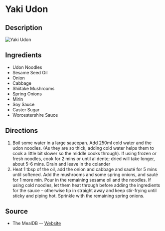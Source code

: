 # Yaki Udon

## Description
![Yaki Udon](https://www.themealdb.com/images/media/meals/wrustq1511475474.jpg "Yaki Udon")

## Ingredients
- Udon Noodles
- Sesame Seed Oil
- Onion
- Cabbage
- Shiitake Mushrooms
- Spring Onions
- Mirin
- Soy Sauce
- Caster Sugar
- Worcestershire Sauce

## Directions
1. Boil some water in a large saucepan. Add 250ml cold water and the udon noodles. (As they are so thick, adding cold water helps them to cook a little bit slower so the middle cooks through). If using frozen or fresh noodles, cook for 2 mins or until al dente; dried will take longer, about 5-6 mins. Drain and leave in the colander
2. Heat 1 tbsp of the oil, add the onion and cabbage and sauté for 5 mins until softened. Add the mushrooms and some spring onions, and sauté for 1 more min. Pour in the remaining sesame oil and the noodles. If using cold noodles, let them heat through before adding the ingredients for the sauce – otherwise tip in straight away and keep stir-frying until sticky and piping hot. Sprinkle with the remaining spring onions.

## Source

- The MealDB -- [Website](https://themealdb.com/)
